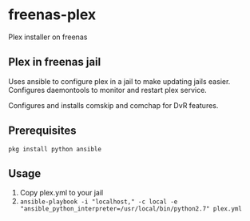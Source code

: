 # freenas-plex
Plex installer on freenas

## Plex in freenas jail
Uses ansible to configure plex in a jail to make updating jails easier. Configures daemontools to monitor and restart plex service. 

Configures and installs comskip and comchap for DvR features.

## Prerequisites
```pkg install python ansible```

## Usage
1. Copy plex.yml to your jail
2. ```ansible-playbook -i "localhost," -c local -e "ansible_python_interpreter=/usr/local/bin/python2.7" plex.yml```
